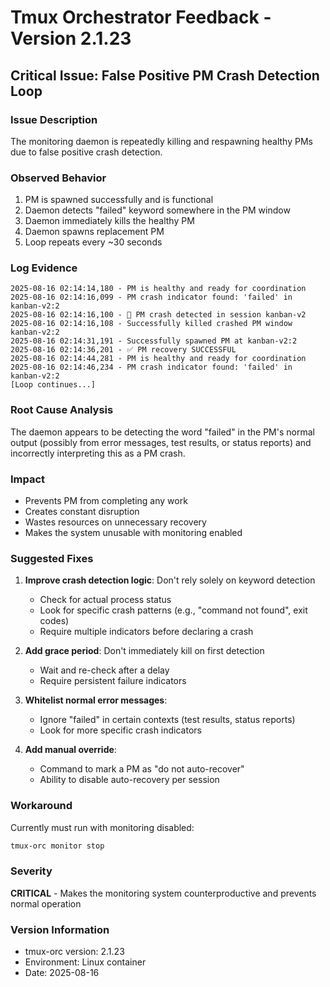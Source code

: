 # Tmux Orchestrator Feedback - Version 2.1.23

## Critical Issue: False Positive PM Crash Detection Loop

### Issue Description
The monitoring daemon is repeatedly killing and respawning healthy PMs due to false positive crash detection.

### Observed Behavior
1. PM is spawned successfully and is functional
2. Daemon detects "failed" keyword somewhere in the PM window
3. Daemon immediately kills the healthy PM
4. Daemon spawns replacement PM
5. Loop repeats every ~30 seconds

### Log Evidence
```
2025-08-16 02:14:14,180 - PM is healthy and ready for coordination
2025-08-16 02:14:16,099 - PM crash indicator found: 'failed' in kanban-v2:2
2025-08-16 02:14:16,100 - 🚨 PM crash detected in session kanban-v2
2025-08-16 02:14:16,108 - Successfully killed crashed PM window kanban-v2:2
2025-08-16 02:14:31,191 - Successfully spawned PM at kanban-v2:2
2025-08-16 02:14:36,201 - ✅ PM recovery SUCCESSFUL
2025-08-16 02:14:44,281 - PM is healthy and ready for coordination
2025-08-16 02:14:46,234 - PM crash indicator found: 'failed' in kanban-v2:2
[Loop continues...]
```

### Root Cause Analysis
The daemon appears to be detecting the word "failed" in the PM's normal output (possibly from error messages, test results, or status reports) and incorrectly interpreting this as a PM crash.

### Impact
- Prevents PM from completing any work
- Creates constant disruption
- Wastes resources on unnecessary recovery
- Makes the system unusable with monitoring enabled

### Suggested Fixes
1. **Improve crash detection logic**: Don't rely solely on keyword detection
   - Check for actual process status
   - Look for specific crash patterns (e.g., "command not found", exit codes)
   - Require multiple indicators before declaring a crash

2. **Add grace period**: Don't immediately kill on first detection
   - Wait and re-check after a delay
   - Require persistent failure indicators

3. **Whitelist normal error messages**:
   - Ignore "failed" in certain contexts (test results, status reports)
   - Look for more specific crash indicators

4. **Add manual override**:
   - Command to mark a PM as "do not auto-recover"
   - Ability to disable auto-recovery per session

### Workaround
Currently must run with monitoring disabled:
```bash
tmux-orc monitor stop
```

### Severity
**CRITICAL** - Makes the monitoring system counterproductive and prevents normal operation

### Version Information
- tmux-orc version: 2.1.23
- Environment: Linux container
- Date: 2025-08-16
